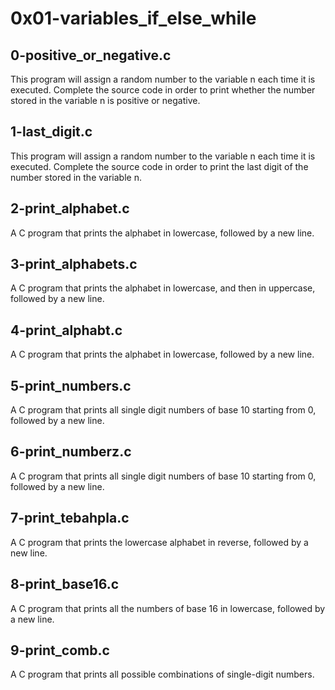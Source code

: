 # 0x01-variables_if_else_while
## 0-positive_or_negative.c
This program will assign a random number to the variable n each time it is executed. Complete the source code in order to print whether the number stored in the variable n is positive or negative.
## 1-last_digit.c
This program will assign a random number to the variable n each time it is executed. Complete the source code in order to print the last digit of the number stored in the variable n.
## 2-print_alphabet.c
A C program that prints the alphabet in lowercase, followed by a new line.
## 3-print_alphabets.c
A C program that prints the alphabet in lowercase, and then in uppercase, followed by a new line.
## 4-print_alphabt.c
A C program that prints the alphabet in lowercase, followed by a new line.
## 5-print_numbers.c
A C program that prints all single digit numbers of base 10 starting from 0, followed by a new line.
## 6-print_numberz.c
A C program that prints all single digit numbers of base 10 starting from 0, followed by a new line.
## 7-print_tebahpla.c
A C program that prints the lowercase alphabet in reverse, followed by a new line.
## 8-print_base16.c
A C program that prints all the numbers of base 16 in lowercase, followed by a new line.
## 9-print_comb.c
A C program that prints all possible combinations of single-digit numbers.
